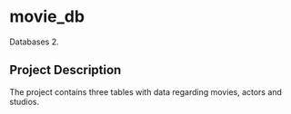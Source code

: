 # movie_db
Databases 2. 

## Project Description

The project contains three tables with data regarding movies, actors and studios.
